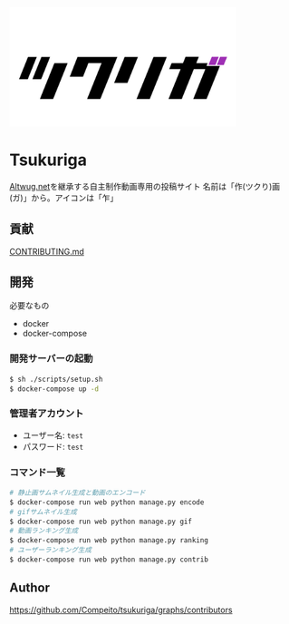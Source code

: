 <img src="web/assets/images/ogp.png" width="400" height="auto"/>

# Tsukuriga
[Altwug.net](https://altwug.net)を継承する自主制作動画専用の投稿サイト
名前は「作\(ツクり\)画(ガ)」から。アイコンは「乍」

## 貢献
[CONTRIBUTING.md](.github/CONTRIBUTING.md)

## 開発
必要なもの
* docker
* docker-compose

### 開発サーバーの起動
```bash
$ sh ./scripts/setup.sh
$ docker-compose up -d
```

### 管理者アカウント
* ユーザー名: `test`
* パスワード: `test`

### コマンド一覧
```bash
# 静止画サムネイル生成と動画のエンコード
$ docker-compose run web python manage.py encode
# gifサムネイル生成
$ docker-compose run web python manage.py gif
# 動画ランキング生成
$ docker-compose run web python manage.py ranking
# ユーザーランキング生成
$ docker-compose run web python manage.py contrib
```

## Author

https://github.com/Compeito/tsukuriga/graphs/contributors
